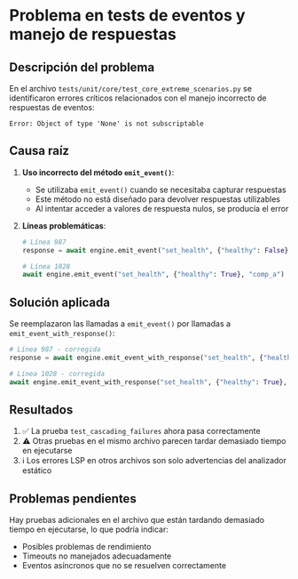 # Problema en tests de eventos y manejo de respuestas

## Descripción del problema

En el archivo `tests/unit/core/test_core_extreme_scenarios.py` se identificaron errores críticos relacionados con el manejo incorrecto de respuestas de eventos:

```
Error: Object of type 'None' is not subscriptable
```

## Causa raíz

1. **Uso incorrecto del método `emit_event()`**:
   - Se utilizaba `emit_event()` cuando se necesitaba capturar respuestas
   - Este método no está diseñado para devolver respuestas utilizables
   - Al intentar acceder a valores de respuesta nulos, se producía el error

2. **Líneas problemáticas**:
   ```python
   # Línea 987
   response = await engine.emit_event("set_health", {"healthy": False}, "comp_a")
   
   # Línea 1028
   await engine.emit_event("set_health", {"healthy": True}, "comp_a")
   ```

## Solución aplicada

Se reemplazaron las llamadas a `emit_event()` por llamadas a `emit_event_with_response()`:

```python
# Línea 987 - corregida
response = await engine.emit_event_with_response("set_health", {"healthy": False}, "comp_a")

# Línea 1028 - corregida
await engine.emit_event_with_response("set_health", {"healthy": True}, "comp_a")
```

## Resultados

1. ✅ La prueba `test_cascading_failures` ahora pasa correctamente
2. ⚠️ Otras pruebas en el mismo archivo parecen tardar demasiado tiempo en ejecutarse
3. ℹ️ Los errores LSP en otros archivos son solo advertencias del analizador estático

## Problemas pendientes

Hay pruebas adicionales en el archivo que están tardando demasiado tiempo en ejecutarse, lo que podría indicar:
- Posibles problemas de rendimiento
- Timeouts no manejados adecuadamente
- Eventos asíncronos que no se resuelven correctamente